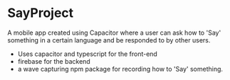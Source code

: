 # SayProject

A mobile app created using Capacitor where a user can ask how to 'Say' something in a certain language and be responded to by other users. 

- Uses capacitor and typescript for the front-end
- firebase for the backend 
- a wave capturing npm package for recording how to 'Say' something.
